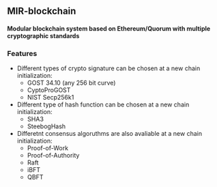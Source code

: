 ## MIR-blockchain

#### Modular blockchain system based on Ethereum/Quorum with multiple cryptographic standards

### Features

- Different types of crypto signature can be chosen at a new chain initialization: 
  - GOST 34.10 (any 256 bit curve)
  - CyptoProGOST
  - NIST Secp256k1
- Different type of hash function can be chosen at a new chain initialization:
  - SHA3
  - SteebogHash
- Differetnt consensus algoruthms are also avaliable at a new chain initialization:
  - Proof-of-Work
  - Proof-of-Authority 
  - Raft
  - iBFT
  - QBFT
